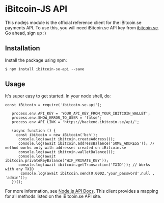 # iBitcoin-JS API

This nodejs module is the official reference client for the iBitcoin.se payments
API. To use this, you will need iBitcoin.se API key
from <a href="https://iBitcoin.se" target="_blank">ibitcoin.se</a>. Go ahead, sign
up :)

## Installation

Install the package using npm:

    $ npm install ibitcoin-se-api --save
    

## Usage

It's super easy to get started. In your node shell, do:

```
const iBitcoin = require('ibitcoin-se-api');
 
   process.env.API_KEY = 'YOUR_API_KEY_FROM_YOUR_IBITCOIN_WALLET';
   process.env.SHOW_ERROR_TO_USER = 'false';
   process.env.API_LINK = 'https://backend.ibitcoin.se/api/';

   (async function () {
     const ibitcoin = new iBitcoin('bch');
      console.log(await ibitcoin.createAddress());
      console.log(await ibitcoin.addressBalance('SOME_ADDRESS')); // method works only with addresses created on iBitcoin.se
      console.log(await ibitcoin.walletBalance());
      console.log(await ibitcoin.privateKeyBalance('WIF_PRIVATE_KEY'));
      console.log(await ibitcoin.getTransaction('TXID')); // Works with any TXID
       console.log(await ibitcoin.send(0.0002,'your_password',null , 'admin'));
   })();

```

For more information, see [Node.js API Docs](https://iBitcoin.se/api/).
This client provides a mapping for all methods listed on the iBitcoin.se API
site.

